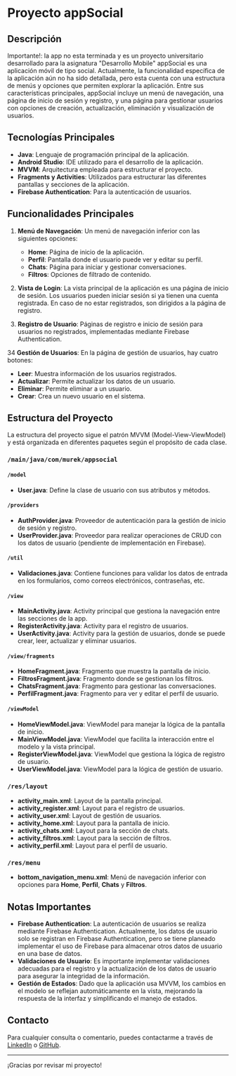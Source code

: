 # Proyecto appSocial

## Descripción

Importante!: la app no esta terminada y es un proyecto universitario desarrollado para la asignatura "Desarrollo Mobile"
appSocial es una aplicación móvil de tipo social. Actualmente, la funcionalidad específica de la aplicación aún no ha sido detallada, pero esta cuenta con una estructura de menús y opciones que permiten explorar la aplicación. Entre sus características principales, appSocial incluye un menú de navegación, una página de inicio de sesión y registro, y una página para gestionar usuarios con opciones de creación, actualización, eliminación y visualización de usuarios.

## Tecnologías Principales

- **Java**: Lenguaje de programación principal de la aplicación.
- **Android Studio**: IDE utilizado para el desarrollo de la aplicación.
- **MVVM**: Arquitectura empleada para estructurar el proyecto.
- **Fragments y Activities**: Utilizados para estructurar las diferentes pantallas y secciones de la aplicación.
- **Firebase Authentication**: Para la autenticación de usuarios.

## Funcionalidades Principales

1. **Menú de Navegación**: Un menú de navegación inferior con las siguientes opciones:
    - **Home**: Página de inicio de la aplicación.
    - **Perfil**: Pantalla donde el usuario puede ver y editar su perfil.
    - **Chats**: Página para iniciar y gestionar conversaciones.
    - **Filtros**: Opciones de filtrado de contenido.

2. **Vista de Login**: La vista principal de la aplicación es una página de inicio de sesión. Los usuarios pueden iniciar sesión si ya tienen una cuenta registrada. En caso de no estar registrados, son dirigidos a la página de registro.

3. **Registro de Usuario**: Páginas de registro e inicio de sesión para usuarios no registrados, implementadas mediante Firebase Authentication.

34 **Gestión de Usuarios**: En la página de gestión de usuarios, hay cuatro botones:
- **Leer**: Muestra información de los usuarios registrados.
- **Actualizar**: Permite actualizar los datos de un usuario.
- **Eliminar**: Permite eliminar a un usuario.
- **Crear**: Crea un nuevo usuario en el sistema.

## Estructura del Proyecto

La estructura del proyecto sigue el patrón MVVM (Model-View-ViewModel) y está organizada en diferentes paquetes según el propósito de cada clase.

### `/main/java/com/murek/appsocial`

#### `/model`
- **User.java**: Define la clase de usuario con sus atributos y métodos.

#### `/providers`
- **AuthProvider.java**: Proveedor de autenticación para la gestión de inicio de sesión y registro.
- **UserProvider.java**: Proveedor para realizar operaciones de CRUD con los datos de usuario (pendiente de implementación en Firebase).

#### `/util`
- **Validaciones.java**: Contiene funciones para validar los datos de entrada en los formularios, como correos electrónicos, contraseñas, etc.

#### `/view`
- **MainActivity.java**: Activity principal que gestiona la navegación entre las secciones de la app.
- **RegisterActivity.java**: Activity para el registro de usuarios.
- **UserActivity.java**: Activity para la gestión de usuarios, donde se puede crear, leer, actualizar y eliminar usuarios.

#### `/view/fragments`
- **HomeFragment.java**: Fragmento que muestra la pantalla de inicio.
- **FiltrosFragment.java**: Fragmento donde se gestionan los filtros.
- **ChatsFragment.java**: Fragmento para gestionar las conversaciones.
- **PerfilFragment.java**: Fragmento para ver y editar el perfil de usuario.

#### `/viewModel`
- **HomeViewModel.java**: ViewModel para manejar la lógica de la pantalla de inicio.
- **MainViewModel.java**: ViewModel que facilita la interacción entre el modelo y la vista principal.
- **RegisterViewModel.java**: ViewModel que gestiona la lógica de registro de usuario.
- **UserViewModel.java**: ViewModel para la lógica de gestión de usuario.

### `/res/layout`
- **activity_main.xml**: Layout de la pantalla principal.
- **activity_register.xml**: Layout para el registro de usuarios.
- **activity_user.xml**: Layout de gestión de usuarios.
- **activity_home.xml**: Layout para la pantalla de inicio.
- **activity_chats.xml**: Layout para la sección de chats.
- **activity_filtros.xml**: Layout para la sección de filtros.
- **activity_perfil.xml**: Layout para el perfil de usuario.

### `/res/menu`
- **bottom_navigation_menu.xml**: Menú de navegación inferior con opciones para **Home**, **Perfil**, **Chats** y **Filtros**.

## Notas Importantes

- **Firebase Authentication**: La autenticación de usuarios se realiza mediante Firebase Authentication. Actualmente, los datos de usuario solo se registran en Firebase Authentication, pero se tiene planeado implementar el uso de Firebase para almacenar otros datos de usuario en una base de datos.
- **Validaciones de Usuario**: Es importante implementar validaciones adecuadas para el registro y la actualización de los datos de usuario para asegurar la integridad de la información.
- **Gestión de Estados**: Dado que la aplicación usa MVVM, los cambios en el modelo se reflejan automáticamente en la vista, mejorando la respuesta de la interfaz y simplificando el manejo de estados.

## Contacto

Para cualquier consulta o comentario, puedes contactarme a través de [LinkedIn](https://www.linkedin.com/in/nkaminski-profile/) o [GitHub](https://github.com/N-Kaminski).

---

¡Gracias por revisar mi proyecto!
